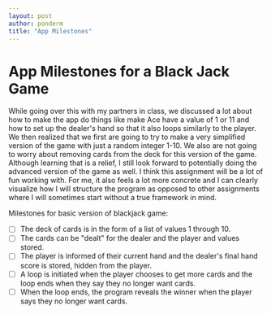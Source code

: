 ```yaml
---
layout: post
author: ponderm
title: "App Milestones"
---
```

# App Milestones for a Black Jack Game

While going over this with my partners in class, we discussed a lot about how to make the app do things like make Ace have a value of 1 or 11 and how to set up the dealer's hand so that it also loops similarly to the player. We then realized that we first are going to try to make a very simplified version of the game with just a random integer 1-10. We also are not going to worry about removing cards from the deck for this version of the game. Although learning that is a relief, I still look forward to potentially doing the advanced version of the game as well. I think this assignment will be a lot of fun working with. For me, it also feels a lot more concrete and I can clearly visualize how I will structure the program as opposed to other assignments where I will sometimes start without a true framework in mind. 

Milestones for basic version of blackjack game:
- [ ] The deck of cards is in the form of a list of values 1 through 10.
- [ ] The cards can be "dealt" for the dealer and the player and values stored. 
- [ ] The player is informed of their current hand and the dealer's final hand score is stored, hidden from the player.
- [ ] A loop is initiated when the player chooses to get more cards and the loop ends when they say they no longer want cards.
- [ ] When the loop ends, the program reveals the winner when the player says they no longer want cards.
